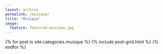 ```yaml
---
layout: archive
permalink: /musique/
title: "Musique"
image:
  feature: featured-musique.jpg
---
```


<div class="tiles">
{% for post in site.categories.musique %}
	{% include post-grid.html %}
{% endfor %}
</div><!-- /.tiles -->
